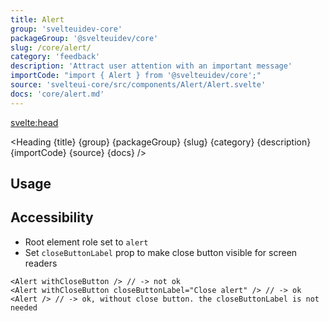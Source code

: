 ```yaml
---
title: Alert
group: 'svelteuidev-core'
packageGroup: '@svelteuidev/core'
slug: /core/alert/
category: 'feedback'
description: 'Attract user attention with an important message'
importCode: "import { Alert } from '@svelteuidev/core';"
source: 'svelteui-core/src/components/Alert/Alert.svelte'
docs: 'core/alert.md'
---
```


<script>
    import { Demo, AlertDemos } from '@svelteuidev/demos';
    import { Heading } from "$lib/components";
</script>

<svelte:head>
  <title>{title} - SvelteUI</title>
</svelte:head>

<Heading {title} {group} {packageGroup} {slug} {category} {description} {importCode} {source} {docs} />

## Usage

<Demo demo={AlertDemos.configurator} />

## Accessibility

- Root element role set to `alert`
- Set `closeButtonLabel` prop to make close button visible for screen readers

```svelte
<Alert withCloseButton /> // -> not ok
<Alert withCloseButton closeButtonLabel="Close alert" /> // -> ok
<Alert /> // -> ok, without close button. the closeButtonLabel is not needed
```
